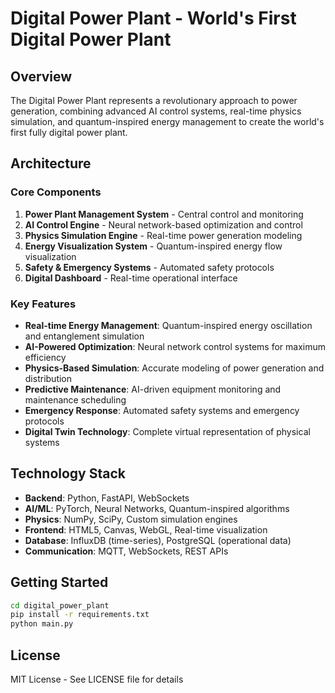 # Digital Power Plant - World's First Digital Power Plant

## Overview
The Digital Power Plant represents a revolutionary approach to power generation, combining advanced AI control systems, real-time physics simulation, and quantum-inspired energy management to create the world's first fully digital power plant.

## Architecture

### Core Components
1. **Power Plant Management System** - Central control and monitoring
2. **AI Control Engine** - Neural network-based optimization and control
3. **Physics Simulation Engine** - Real-time power generation modeling
4. **Energy Visualization System** - Quantum-inspired energy flow visualization
5. **Safety & Emergency Systems** - Automated safety protocols
6. **Digital Dashboard** - Real-time operational interface

### Key Features
- **Real-time Energy Management**: Quantum-inspired energy oscillation and entanglement simulation
- **AI-Powered Optimization**: Neural network control systems for maximum efficiency
- **Physics-Based Simulation**: Accurate modeling of power generation and distribution
- **Predictive Maintenance**: AI-driven equipment monitoring and maintenance scheduling
- **Emergency Response**: Automated safety systems and emergency protocols
- **Digital Twin Technology**: Complete virtual representation of physical systems

## Technology Stack
- **Backend**: Python, FastAPI, WebSockets
- **AI/ML**: PyTorch, Neural Networks, Quantum-inspired algorithms
- **Physics**: NumPy, SciPy, Custom simulation engines
- **Frontend**: HTML5, Canvas, WebGL, Real-time visualization
- **Database**: InfluxDB (time-series), PostgreSQL (operational data)
- **Communication**: MQTT, WebSockets, REST APIs

## Getting Started
```bash
cd digital_power_plant
pip install -r requirements.txt
python main.py
```

## License
MIT License - See LICENSE file for details